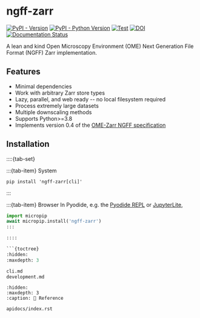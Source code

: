 # ngff-zarr

[![PyPI - Version](https://img.shields.io/pypi/v/ngff-zarr.svg)](https://pypi.org/project/ngff-zarr)
[![PyPI - Python Version](https://img.shields.io/pypi/pyversions/ngff-zarr.svg)](https://pypi.org/project/ngff-zarr)
[![Test](https://github.com/thewtex/ngff-zarr/actions/workflows/test.yml/badge.svg)](https://github.com/thewtex/ngff-zarr/actions/workflows/test.yml)
[![DOI](https://zenodo.org/badge/541840158.svg)](https://zenodo.org/badge/latestdoi/541840158)
[![Documentation Status](https://readthedocs.org/projects/ngff-zarr/badge/?version=latest)](https://ngff-zarr.readthedocs.io/en/latest/?badge=latest)

A lean and kind Open Microscopy Environment (OME) Next Generation File Format
(NGFF) Zarr implementation.

## Features

- Minimal dependencies
- Work with arbitrary Zarr store types
- Lazy, parallel, and web ready -- no local filesystem required
- Process extremely large datasets
- Multiple downscaling methods
- Supports Python>=3.8
- Implements version 0.4 of the
  [OME-Zarr NGFF specification](https://github.com/ome/ngff)

## Installation

::::{tab-set}

:::{tab-item} System

```shell
pip install 'ngff-zarr[cli]'
```

:::

:::{tab-item} Browser In Pyodide, e.g. the
[Pyodide REPL](https://pyodide.org/en/stable/console.html) or
[JupyterLite](https://jupyterlite.readthedocs.io/en/latest/try/lab),

````python
import micropip
await micropip.install('ngff-zarr')
:::

::::

```{toctree}
:hidden:
:maxdepth: 3

cli.md
development.md
````

```{toctree}
:hidden:
:maxdepth: 3
:caption: 📖 Reference

apidocs/index.rst
```
